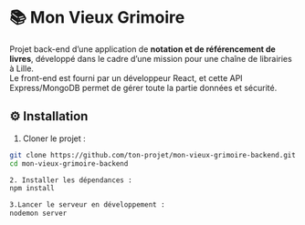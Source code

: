 # 📚 Mon Vieux Grimoire

Projet back-end d’une application de **notation et de référencement de livres**, développé dans le cadre d’une mission pour une chaîne de librairies à Lille.  
Le front-end est fourni par un développeur React, et cette API Express/MongoDB permet de gérer toute la partie données et sécurité.

## ⚙️ Installation

1. Cloner le projet :
```bash
git clone https://github.com/ton-projet/mon-vieux-grimoire-backend.git
cd mon-vieux-grimoire-backend

2. Installer les dépendances :
npm install

3.Lancer le serveur en développement :
nodemon server
